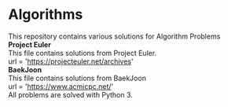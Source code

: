# Algorithms
This repository contains various solutions for Algorithm Problems
<br>**Project Euler**
<br>This file contains solutions from Project Euler.
<br>url = 'https://projecteuler.net/archives'
<br> **BaekJoon**
<br>This file contains solutions from BaekJoon
<br>url = 'https://www.acmicpc.net/'
<br>All problems are solved with Python 3.
